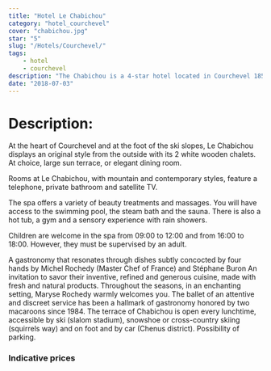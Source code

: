 ```yaml
---
title: "Hotel Le Chabichou"
category: "hotel_courchevel"
cover: "chabichou.jpg"
star: "5"
slug: "/Hotels/Courchevel/"
tags:
    - hotel
    - courchevel
description: "The Chabichou is a 4-star hotel located in Courchevel 1850, in Savoie. It is also a French restaurant, twice Michelin starred."
date: "2018-07-03"
---
```


# Description:
At the heart of Courchevel and at the foot of the ski slopes, Le Chabichou displays an original style from the outside with its 2 white wooden chalets.
At choice, large sun terrace, or elegant dining room.

Rooms at Le Chabichou, with mountain and contemporary styles, feature a telephone, private bathroom and satellite TV.

The spa offers a variety of beauty treatments and massages. You will have access to the swimming pool, the steam bath and the sauna. There is also a hot tub, a gym and a sensory experience with rain showers.

Children are welcome in the spa from 09:00 to 12:00 and from 16:00 to 18:00. However, they must be supervised by an adult.

A gastronomy that resonates through dishes subtly concocted by four hands by Michel Rochedy (Master Chef of France) and Stéphane Buron
An invitation to savor their inventive, refined and generous cuisine, made with fresh and natural products.
Throughout the seasons, in an enchanting setting, Maryse Rochedy warmly welcomes you. The ballet of an attentive and discreet service has been a hallmark of gastronomy honored by two macaroons since 1984.
The terrace of Chabichou is open every lunchtime, accessible by ski (slalom stadium), snowshoe or cross-country skiing (squirrels way) and on foot and by car (Chenus district). Possibility of parking.

### Indicative prices